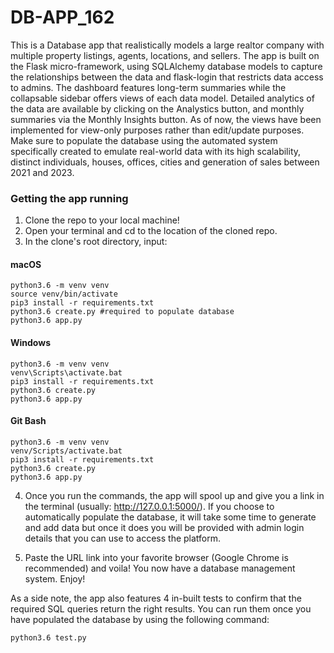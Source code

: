# DB-APP_162

This is a Database app that realistically models a large realtor company with multiple property listings, agents, locations, and sellers. The app is built on the Flask micro-framework, using SQLAlchemy database models to capture the relationships between the data and flask-login that restricts data access to admins. The dashboard features long-term summaries while the collapsable sidebar offers views of each data model. Detailed analytics of the data are available by clicking on the Analystics button, and monthly summaries via the Monthly Insights button. As of now, the views have been implemented for view-only purposes rather than edit/update purposes. Make sure to populate the database using the automated system specifically created to emulate real-world data with its high scalability, distinct individuals, houses, offices, cities and generation of sales between 2021 and 2023.


### Getting the app running

1. Clone the repo to your local machine!
2. Open your terminal and cd to the location of the cloned repo.
3. In the clone's root directory, input:

#### macOS
```python3
python3.6 -m venv venv
source venv/bin/activate
pip3 install -r requirements.txt
python3.6 create.py #required to populate database
python3.6 app.py
```

#### Windows
```python3
python3.6 -m venv venv
venv\Scripts\activate.bat
pip3 install -r requirements.txt
python3.6 create.py
python3.6 app.py
```

#### Git Bash
```python3
python3.6 -m venv venv
venv/Scripts/activate.bat
pip3 install -r requirements.txt
python3.6 create.py
python3.6 app.py
```

4. Once you run the commands, the app will spool up and give you a link in the terminal (usually: http://127.0.0.1:5000/). If you choose to automatically populate the database, it will take some time to generate and add data but once it does you will be provided with admin login details
that you can use to access the platform.

5. Paste the URL link into your favorite browser (Google Chrome is recommended) and voila! You now have a database management system. Enjoy!

As a side note, the app also features 4 in-built tests to confirm that the required SQL queries return the right results. You can run them once you have populated the database by using the following command:

```python3
python3.6 test.py
```
